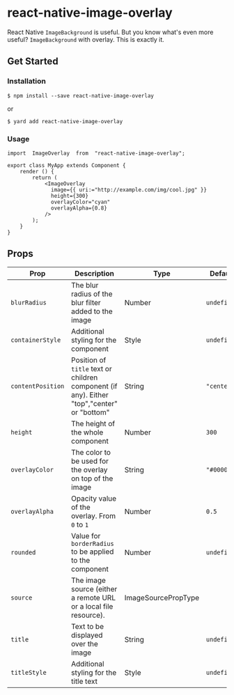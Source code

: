
# react-native-image-overlay

React Native `ImageBackground` is useful. But you know what's even more useful? `ImageBackground` with overlay. This is exactly it.

## Get Started
### Installation

    $ npm install --save react-native-image-overlay

or

    $ yard add react-native-image-overlay

### Usage

    import  ImageOverlay  from  "react-native-image-overlay";
    
    export class MyApp extends Component {
        render () {
            return (
                <ImageOverlay
                  image={{ uri:="http://example.com/img/cool.jpg" }}
                  height={300}
                  overlayColor="cyan"
                  overlayAlpha={0.8}
                />
            );
        }
    }

## Props
| Prop            | Description                                                                              | Type                | Default   |
|-----------------|------------------------------------------------------------------------------------------|---------------------|-----------|
| `blurRadius`      | The blur radius of the blur filter added to the image                                    | Number              | `undefined`      |
| `containerStyle`  | Additional styling for the component                                                     | Style               | `undefined`      |
| `contentPosition` | Position of `title` text or children component (if any). Either "top","center" or "bottom" | String              | `"center"`  |
| `height`          | The height of the whole component                                                        | Number              | `300`       |
| `overlayColor`    | The color to be used for the overlay on top of the image                                 | String              | `"#000000"` |
| `overlayAlpha`    | Opacity value of the overlay. From `0` to `1`                                                | Number              | `0.5`       |
| `rounded`         | Value for `borderRadius` to be applied to the component                                    | Number              | `undefined`      |
| `source`          | The image source (either a remote URL or a local file resource).                         | ImageSourcePropType |           |
| `title`           | Text to be displayed over the image                                                      | String              | `undefined`      |
| `titleStyle`      | Additional styling for the title text                                                    | Style               | `undefined`      |
